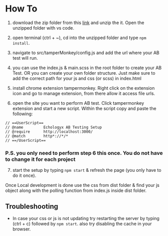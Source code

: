 # How To

1. download the zip folder from this [link](https://github.com/maaislam/echologyx-ab-testing-boilerplate/archive/refs/heads/main.zip) and unzip the it. Open the unzipped folder with vs code.

2. open terminal (ctrl + ~), cd into the unzipped folder and type `npm install`.

3. navigate to src/tamperMonkey/config.js and add the url where your AB test will run.

4. you can use the index.js & main.scss in the root folder to create your AB Test. OR you can create your own folder structure. Just make sure to add the correct path for your js and css (or scss) in index.html

5. install chrome extension tampermonkey. Right click on the extension icon and go to manage extension, from there allow it access file urls.

6. open the site you want to perform AB test. Click tampermonkey extension and start a new script.
   Within the script copy and paste the following:

```
// ==UserScript==
// @name         Echologyx AB Testing Setup
// @require      http://localhost:3000/
// @match        http*://*/*
// ==/UserScript==
```

### P.S. you only need to perform step 6 this once. You do not have to change it for each project

7. start the setup by typing `npm start` & refresh the page (you only have to do it once).

Once Local development is done use the css from dist folder & find your js object along with the polling function from index.js inside dist folder.

## Troubleshooting

- In case your css or js is not updating try restarting the server by typing (ctrl + c) followed by `npm start`. also try disabling the cache in your browser.
